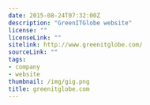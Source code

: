 ```yaml
---
date: 2015-08-24T07:32:00Z
description: "GreenITGlobe website"
license: ""
licenseLink: ""
sitelink: http://www.greenitglobe.com/
sourceLink: ""
tags:
- company
- website
thumbnail: /img/gig.png
title: greenitglobe.com
---
```


